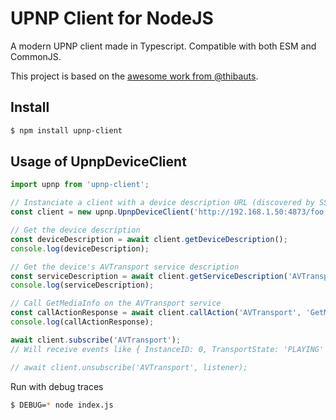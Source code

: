 # UPNP Client for NodeJS

A modern UPNP client made in Typescript. Compatible with both ESM and CommonJS.

This project is based on the [awesome work from @thibauts](https://github.com/thibauts/node-upnp-device-client).

## Install

```bash
$ npm install upnp-client
```

## Usage of UpnpDeviceClient

```ts
import upnp from 'upnp-client';

// Instanciate a client with a device description URL (discovered by SSDP)
const client = new upnp.UpnpDeviceClient('http://192.168.1.50:4873/foo.xml');

// Get the device description
const deviceDescription = await client.getDeviceDescription();
console.log(deviceDescription);

// Get the device's AVTransport service description
const serviceDescription = await client.getServiceDescription('AVTransport');
console.log(serviceDescription);

// Call GetMediaInfo on the AVTransport service
const callActionResponse = await client.callAction('AVTransport', 'GetMediaInfo', { InstanceID: 0 });
console.log(callActionResponse);

await client.subscribe('AVTransport');
// Will receive events like { InstanceID: 0, TransportState: 'PLAYING' } when playing media

// await client.unsubscribe('AVTransport', listener);
```

Run with debug traces

```sh
$ DEBUG=* node index.js
```
